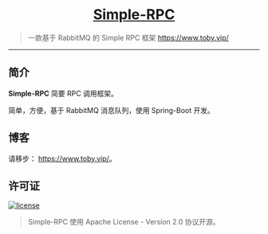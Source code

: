 <h1 align="center"><a href="https://github.com/halo-dev" target="_blank">Simple-RPC</a></h1>

> 一款基于 RabbitMQ 的 Simple RPC 框架 https://www.toby.vip/

------------------------------

## 简介

**Simple-RPC** 简要 RPC 调用框架。

简单，方便，基于 RabbitMQ 消息队列，使用 Spring-Boot 开发。

## 博客

请移步： <https://www.toby.vip/>。

## 许可证

[![license](https://img.shields.io/github/license/thinktkj/smrpc.svg?style=flat-square)](https://github.com/thinktkj/smrpc/blob/master/LICENSE)

> Simple-RPC 使用 Apache License - Version 2.0 协议开源。

